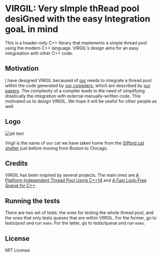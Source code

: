 # VIRGIL: Very sImple thRead pool desiGned with the easy Integration goaL in mind

This is a header-only C++ library that implements a simple thread pool using the modern C++ language.
VIRGIL's design aims for an easy integreation with other C++ code.

## Motivation

[I](http://users.cs.northwestern.edu/~simonec) have designed VIRGIL becaused of [our](http://users.cs.northwestern.edu/~simonec/Team.html) needs to integrate a thread pool within the code generated by [our compilers](http://users.cs.northwestern.edu/~simonec/Software.html), which are described by [our papers](http://users.cs.northwestern.edu/~simonec/Research.html).
The complexity of a compiler leads to the need of simplifying drastically the integration with external manually-written code.
This motivated us to design VIRGIL.
We hope it will be useful for other people as well.


## Logo
![alt text](https://github.com/scampanoni/threadpool/blob/master/figs/Virgil.jpg)

Virgil is the name of our cat we have taken home from the [Gifford cat shelter](http://www.giffordcatshelter.org) just before moving from Boston to Chicago.


## Credits
VIRGIL has been inspired by several projects.
The main ones are [A Platform-Independent Thread Pool Using C++14](http://roar11.com/2016/01/a-platform-independent-thread-pool-using-c14/) and [A Fast Lock-Free Queue for C++](http://moodycamel.com/blog/2013/a-fast-lock-free-queue-for-c++).


## Running the tests

There are two set of tests: the ones for testing the whole thread pool, and the ones that only tests queues that are within VIRGIL.
For the former, go to tests/pool and run `make`.
For the latter, go to tests/queue and run `make`.


## License
MIT License
